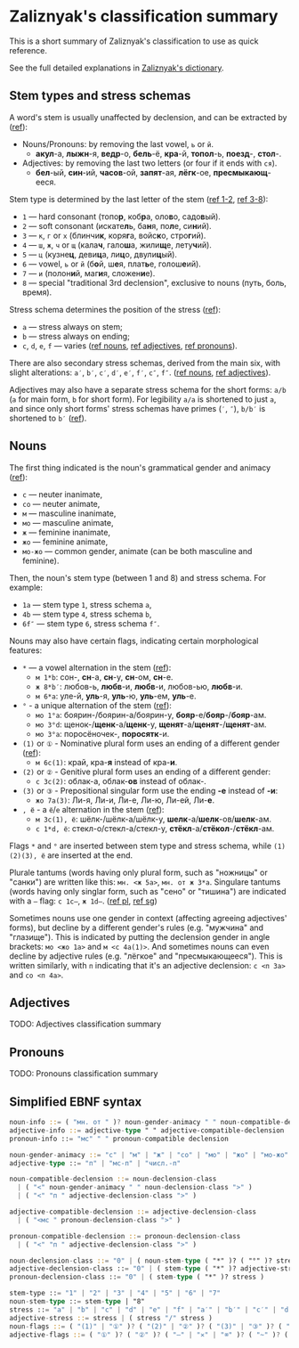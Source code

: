 # Zaliznyak's classification summary

This is a short summary of Zaliznyak's classification to use as quick reference.

See the full detailed explanations in [Zaliznyak's dictionary](https://gramdict.ru/contents).



## Stem types and stress schemas

A word's stem is usually unaffected by declension, and can be extracted by ([ref](https://gramdict.ru/declension/symbols#meaning1)):

- Nouns/Pronouns: by removing the last vowel, `ь` or `й`.
  - **акул**-а, **лыжн**-я, **ведр**-о, **бель**-ё, **кра**-й, **топол**-ь, **поезд**-, **стол**-.
- Adjectives: by removing the last two letters (or four if it ends with `ся`).
  - **бел**-ый, **син**-ий, **часов**-ой, **запят**-ая, **лёгк**-ое, **пресмыкающ**-ееся.

Stem type is determined by the last letter of the stem ([ref 1-2](https://gramdict.ru/declension/symbols#meaning1), [ref 3-8](https://gramdict.ru/declension/symbols#meaning1)):

- `1` — hard consonant (топо**р**, коб**р**а, оло**в**о, садо**в**ый).
- `2` — soft consonant (искате**л**ь, ба**н**я, по**л**е, си**н**ий).
- `3` — `к`, `г` or `х` (блинчи**к**, коря**г**а, войс**к**о, стро**г**ий).
- `4` — `ш`, `ж`, `ч` or `щ` (кала**ч**, гало**ш**а, жили**щ**е, лету**ч**ий).
- `5` — `ц` (кузне**ц**, деви**ц**а, ли**ц**о, двули**ц**ый).
- `6` — vowel, `ь` or `й` (б**о**й, ш**е**я, плат**ь**е, голош**е**ий).
- `7` — `и` (полон**и**й, маг**и**я, сложен**и**е).
- `8` — special "traditional 3rd declension", exclusive to nouns (путь, боль, время).

Stress schema determines the position of the stress ([ref](https://gramdict.ru/declension/symbols#latin-letter)):

- `a` — stress always on stem;
- `b` — stress always on ending;
- `c`, `d`, `e`, `f` — varies ([ref nouns](https://gramdict.ru/declension/symbols#scheme1), [ref adjectives](https://gramdict.ru/declension/symbols#full-adj-stress-scheme), [ref pronouns](https://gramdict.ru/declension/symbols#latin3)).

There are also secondary stress schemas, derived from the main six, with slight alterations: `a′`, `b′`, `c′`, `d′`, `e′`, `f′`, `c″`, `f″`. ([ref nouns](https://gramdict.ru/declension/symbols#scheme3), [ref adjectives](https://gramdict.ru/declension/symbols#short-adj-stress-scheme)).

Adjectives may also have a separate stress schema for the short forms: `a/b` (`a` for main form, `b` for short form). For legibility `a/a` is shortened to just `a`, and since only short forms' stress schemas have primes (`′`, `″`), `b/b′` is shortened to `b′` ([ref](https://gramdict.ru/declension/symbols#latin2)).



## Nouns

The first thing indicated is the noun's grammatical gender and animacy ([ref](https://gramdict.ru/declension/symbols#main-characters)):

- `с` — neuter inanimate,
- `со` — neuter animate,
- `м` — masculine inanimate,
- `мо` — masculine animate,
- `ж` — feminine inanimate,
- `жо` — feminine animate,
- `мо-жо` — common gender, animate (can be both masculine and feminine).

Then, the noun's stem type (between 1 and 8) and stress schema. For example:

- `1a` — stem type `1`, stress schema `a`,
- `4b` — stem type `4`, stress schema `b`,
- `6f″` — stem type `6`, stress schema `f″`.

Nouns may also have certain flags, indicating certain morphological features:

- `*` — a vowel alternation in the stem ([ref](https://gramdict.ru/declension/symbols#star)):
  - `м 1*b`: сон-, **сн**-а, **сн**-у, **сн**-ом, **сн**-е.
  - `ж 8*b′`: любов-ь, **любв**-и, **любв**-и, любов-ью, **любв**-и.
  - `м 6*a`: уле-й, **уль**-я, **уль**-ю, **уль**-ем, **уль**-е.
- `°` - a unique alternation of the stem ([ref](https://gramdict.ru/declension/symbols#superscript-circle)):
  - `мо 1°a`: боярин-/боярин-а/боярин-у, **бояр**-е/**бояр**-/**бояр**-ам.
  - `мо 3°d`: щенок-/**щенк**-а/**щенк**-у, **щенят**-а/**щенят**-/**щенят**-ам.
  - `мо 3°a`: поросёночек-, **поросятк**-и.
- `(1)` or `①` - Nominative plural form uses an ending of a different gender ([ref](https://gramdict.ru/declension/symbols#circled-number)):
  - `м 6c(1)`: край, кра-**я** instead of кра-**и**.
- `(2)` or `②` - Genitive plural form uses an ending of a different gender:
  - `с 3c(2)`: облак-а, облак-**ов** instead of облак-.
- `(3)` or `③` - Prepositional singular form use the ending **-е** instead of **-и**:
  - `жо 7a(3)`: Ли-я, Ли-и, Ли-е, Ли-ю, Ли-ей, Ли-**е**.
- `, ё` - a `ё`/`е` alternation in the stem ([ref](https://gramdict.ru/declension/symbols#yo)):
  - `м 3c(1), ё`: шёлк-/шёлк-а/шёлк-у, **шелк**-а/**шелк**-ов/**шелк**-ам.
  - `с 1*d, ё`: стекл-о/стекл-а/стекл-у, **стёкл**-а/**стёкол**-/**стёкл**-ам.

Flags `*` and `°` are inserted between stem type and stress schema, while `(1)(2)(3), ё` are inserted at the end.

Plurale tantums (words having only plural form, such as "ножницы" or "санки") are written like this: `мн. <ж 5a>`, `мн. от ж 3*a`. Singulare tantums (words having only singlar form, such as "сено" or "тишина") are indicated with a `—` flag: `с 1c—`, `ж 1d—`. ([ref pl](https://gramdict.ru/declension/symbols#main-characters), [ref sg](https://gramdict.ru/declension/symbols#minus-nouns))

Sometimes nouns use one gender in context (affecting agreeing adjectives' forms), but decline by a different gender's rules (e.g. "мужчина" and "глазище"). This is indicated by putting the declension gender in angle brackets: `мо <жо 1a>` and `м <с 4a(1)>`. And sometimes nouns can even decline by adjective rules (e.g. "лёгкое" and "пресмыкающееся"). This is written similarly, with `п` indicating that it's an adjective declension: `с <п 3a>` and `со <п 4a>`.



## Adjectives

TODO: Adjectives classification summary





## Pronouns

TODO: Pronouns classification summary





## Simplified EBNF syntax

```rs
noun-info ::= ( "мн. от " )? noun-gender-animacy " " noun-compatible-declension
adjective-info ::= adjective-type " " adjective-compatible-declension
pronoun-info ::= "мс" " " pronoun-compatible declension

noun-gender-animacy ::= "с" | "м" | "ж" | "со" | "мо" | "жо" | "мо-жо"
adjective-type ::= "п" | "мс-п" | "числ.-п"

noun-compatible-declension ::= noun-declension-class
  | ( "<" noun-gender-animacy " " noun-declension-class ">" )
  | ( "<" "п " adjective-declension-class ">" )

adjective-compatible-declension ::= adjective-declension-class
  | ( "<мс " pronoun-declension-class ">" )

pronoun-compatible-declension ::= pronoun-declension-class
  | ( "<" "п " adjective-declension-class ">" )

noun-declension-class ::= "0" | ( noun-stem-type ( "*" )? ( "°" )? stress noun-flags )
adjective-declension-class ::= "0" | ( stem-type ( "*" )? adjective-stress adjective-flags )
pronoun-declension-class ::= "0" | ( stem-type ( "*" )? stress )

stem-type ::= "1" | "2" | "3" | "4" | "5" | "6" | "7"
noun-stem-type ::= stem-type | "8"
stress ::= "a" | "b" | "c" | "d" | "e" | "f" | "a′" | "b′" | "c′" | "d′" | "e′" | "f′" | "c″" | "f″"
adjective-stress ::= stress | ( stress "/" stress )
noun-flags ::= ( "(1)" | "①" )? ( "(2)" | "②" )? ( "(3)" | "③" )? ( "—" )? ( ", ё" )?
adjective-flags ::= ( "①" )? ( "②" )? ( "—" | "✕" | "⌧" )? ( "~" )? ( ", ё" )?
```


